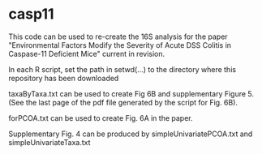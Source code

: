 # casp11

This code can be used to re-create the 16S analysis for the paper 
"Environmental Factors Modify the Severity of Acute DSS Colitis in Caspase-11 Deficient Mice"
current in revision.

In each R script, set the path in setwd(...) to the directory where this 
repository has been downloaded

taxaByTaxa.txt can be used to create Fig 6B and supplementary Figure 5.
(See the last page of the pdf file generated by the script for Fig. 6B).

forPCOA.txt can be used to create Fig. 6A in the paper.

Supplementary Fig. 4 can be produced by simpleUnivariatePCOA.txt and 
simpleUnivariateTaxa.txt